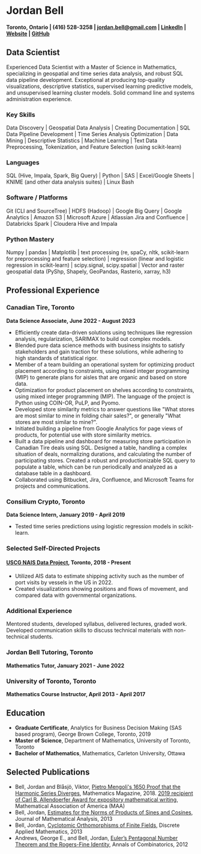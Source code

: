 # Jordan Bell
**Toronto, Ontario | (416) 528-3258 | [jordan.bell@gmail.com](mailto:jordan.bell@gmail.com) | [LinkedIn](https://linkedin.com/in/jordanbell2357) | [Website](http://jordanbell.info) | [GitHub](https://github.com/jordanbell2357)**

## Data Scientist
Experienced Data Scientist with a Master of Science in Mathematics, specializing in geospatial and time series data analysis, and robust SQL data pipeline development. Exceptional at producing top-quality visualizations, descriptive statistics, supervised learning predictive models, and unsupervised learning cluster models. Solid command line and systems administration experience.

### Key Skills
Data Discovery | Geospatial Data Analysis | Creating Documentation | SQL Data Pipeline Development | Time Series Analysis
Optimization | Data Mining | Descriptive Statistics | Machine Learning | Text Data Preprocessing, Tokenization, and Feature Selection (using scikit-learn)

### Languages
SQL (Hive, Impala, Spark, Big Query) | Python | SAS | Excel/Google Sheets | KNIME (and other data analysis suites) | Linux Bash

### Software / Platforms
Git (CLI and SourceTree) | HDFS (Hadoop) | Google Big Query | Google Analytics | Amazon S3 | Microsoft Azure | Atlassian Jira and Confluence | Databricks Spark | Cloudera Hive and Impala

### Python Mastery
Numpy | pandas | Matplotlib | text processing (re, spaCy, nltk, scikit-learn for preprocessing and feature selection) | regression (linear and logistic regression in scikit-learn) | scipy.signal, scipy.spatial | Vector and raster geospatial data (PyShp, Shapely, GeoPandas, Rasterio, xarray, h3)

## Professional Experience

### Canadian Tire, Toronto
**Data Science Associate, June 2022 - August 2023**
- Efficiently create data-driven solutions using techniques like regression analysis, regularization, SARIMAX to build out complex models.
- Blended pure data science methods with business insights to satisfy stakeholders and gain traction for these solutions, while adhering to high standards of statistical rigor.
- Member of a team building an operational system for optimizing product placement according to constraints, using mixed integer programming (MIP) to generate plans for aisles that are organic and based on store data.
- Optimization for product placement on shelves according to constraints, using mixed integer programming (MIP). The language of the project is Python using COIN-OR, PuLP, and Pyomo.
- Developed store similarity metrics to answer questions like "What stores are most similar to mine in folding chair sales?", or generally "What stores are most similar to mine?".
- Initiated building a pipeline from Google Analytics for page views of products, for potential use with store similarity metrics.
- Built a data pipeline and dashboard for measuring store participation in Canadian Tire deals using SQL. Designed a table, handling a complex situation of deals, normalizing durations, and calculating the number of participating stores. Created a robust and productionizable SQL query to populate a table, which can be run periodically and analyzed as a database table in a dashboard.
- Collaborated using Bitbucket, Jira, Confluence, and Microsoft Teams for projects and communications.


### Consilium Crypto, Toronto
**Data Science Intern, January 2019 - April 2019**
- Tested time series predictions using logistic regression models in scikit-learn.

### Selected Self-Directed Projects
#### [USCG NAIS Data Project](https://github.com/jordanbell2357/uscg-nais-data), Toronto, 2018 - Present
- Utilized AIS data to estimate shipping activity such as the number of port visits by vessels in the US in 2022.
- Created visualizations showing positions and flows of movement, and compared data with governmental organizations.

### Additional Experience
Mentored students, developed syllabus, delivered lectures, graded work. Developed communication skills to discuss technical materials with non-technical students.

### Jordan Bell Tutoring, Toronto
**Mathematics Tutor, January 2021 - June 2022**

### University of Toronto, Toronto
**Mathematics Course Instructor, April 2013 - April 2017**

## Education

- **Graduate Certificate**, Analytics for Business Decision Making (SAS based program), George Brown College, Toronto, 2019
- **Master of Science**, Department of Mathematics, University of Toronto, Toronto
- **Bachelor of Mathematics**, Mathematics, Carleton University, Ottawa

## Selected Publications
- Bell, Jordan and Blåsjö, Viktor, [Pietro Mengoli's 1650 Proof that the Harmonic Series Diverges](https://doi.org/10.1080/0025570X.2018.1506656), Mathematics Magazine, 2018. [2019 recipient of Carl B. Allendoerfer Award for expository mathematical writing](https://www.maa.org/programs-and-communities/member-communities/maa-awards/writing-awards/carl-b-allendoerfer-awards), Mathematical Association of America (MAA)
- Bell, Jordan, [Estimates for the Norms of Products of Sines and Cosines](https://doi.org/10.1016/j.jmaa.2013.04.010), Journal of Mathematical Analysis, 2013
- Bell, Jordan, [Cyclotomic Orthomorphisms of Finite Fields](https://doi.org/10.1016/j.dam.2012.08.013), Discrete Applied Mathematics, 2013
- Andrews, George E., and Bell, Jordan, [Euler’s Pentagonal Number Theorem and the Rogers-Fine Identity](https://doi.org/10.1007/s00026-012-0139-4), Annals of Combinatorics, 2012